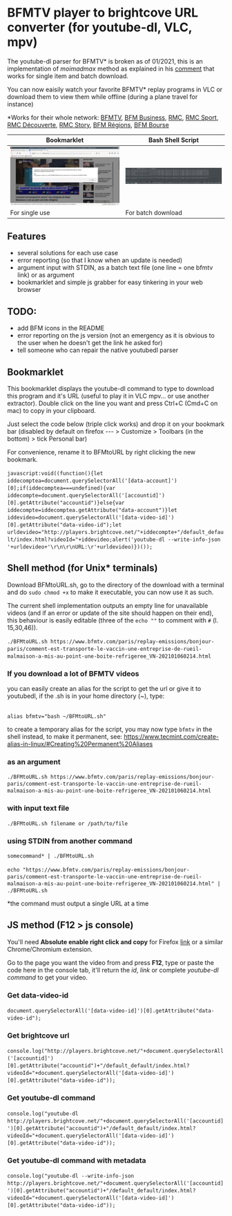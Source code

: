 # BFMTV player to brightcove URL converter (for youtube-dl, VLC, mpv)

The youtube-dl parser for BFMTV* is broken as of 01/2021, this is an implementation of *moimadmax* method as explained in his [comment](https://github.com/ytdl-org/youtube-dl/issues/18595#issuecomment-449752824) that works for single item and batch download. 

You can now eaisily watch your favorite BFMTV* replay programs in VLC or download them to view them while offline (during a plane travel for instance)

\*Works for their whole network: [BFMTV](https://bfmtv.com), [BFM Business](https://bfmtv.com/economie), [RMC](https://rmc.bfmtv.com/), [RMC Sport](https://rmcsport.bfmtv.com/), [RMC Découverte](https://rmcdecouverte.bfmtv.com/), [RMC Story](https://rmcstory.bfmtv.com/), [BFM Régions](https://www.bfmtv.com/regions/), [BFM Bourse](https://www.tradingsat.com/)


| Bookmarklet       | Bash Shell Script |
|-------------------|----------------|
| ![](BFMtoURL.png) | ![](demo_bash_bfmtourl.png)         |
| For single use | For batch download |

## Features

- several solutions for each use case
- error reporting (so that I know when an update is needed)
- argument input with STDIN, as a batch text file (one line = one bfmtv link) or as argument
- bookmarklet and simple js grabber for easy tinkering in your web browser

## TODO:

- add BFM icons in the README
- error reporting on the js version (not an emergency as it is obvious to the user when he doesn't get the link he asked for)
- tell someone who can repair the native youtubedl parser

## Bookmarklet

This bookmarklet displays the youtube-dl command to type to download this program and it's URL (useful to play it in VLC mpv... or use another extractor). Double click on the line you want and press Ctrl+C (Cmd+C on mac) to copy in your clipboard.

Just select the code below (triple click works) and drop it on your bookmark bar (disabled by default on firefox --- > Customize > Toolbars (in the bottom) > tick Personal bar)

For convenience, rename it to BFMtoURL by right clicking the new bookmark.

```javascript:void((function(){let iddecomptea=document.querySelectorAll('[data-account]')[0];if(iddecomptea===undefined){var iddecompte=document.querySelectorAll('[accountid]')[0].getAttribute("accountid")}else{var iddecompte=iddecomptea.getAttribute("data-account")}let iddevideo=document.querySelectorAll('[data-video-id]')[0].getAttribute("data-video-id");let urldevideo="http://players.brightcove.net/"+iddecompte+"/default_default/index.html?videoId="+iddevideo;alert('youtube-dl --write-info-json '+urldevideo+'\r\n\r\nURL:\r'+urldevideo)})());```

## Shell method (for Unix* terminals)

Download BFMtoURL.sh, go to the directory of the download with a terminal and do ```sudo chmod +x``` to make it executable, you can now use it as such.	

The current shell implementation outputs an empty line for unavailable videos (and if an error or update of the site should happen on their end), this behaviour is easily editable (three of the ``` echo "" ``` to comment with ``` # ``` (l. 15,30,46)).

  ``` ./BFMtoURL.sh https://www.bfmtv.com/paris/replay-emissions/bonjour-paris/comment-est-transporte-le-vaccin-une-entreprise-de-rueil-malmaison-a-mis-au-point-une-boite-refrigeree_VN-202101060214.html ```	
		
### If you download a lot of BFMTV videos	
you can easily create an alias for the script to get the url or give it to youtubedl, if the .sh is in your home directory (~), type:

```

alias bfmtv="bash ~/BFMtoURL.sh"

```

to create a temporary alias for the script, you may now type ```bfmtv``` in the shell instead, to make it permanent, see: https://www.tecmint.com/create-alias-in-linux/#Creating%20Permanent%20Aliases
		
	

### as an argument

```
./BFMtoURL.sh https://www.bfmtv.com/paris/replay-emissions/bonjour-paris/comment-est-transporte-le-vaccin-une-entreprise-de-rueil-malmaison-a-mis-au-point-une-boite-refrigeree_VN-202101060214.html
```

### with input text file

```
./BFMtoURL.sh filename or /path/to/file
```

### using STDIN from another command

``` 
somecommand* | ./BFMtoURL.sh

echo "https://www.bfmtv.com/paris/replay-emissions/bonjour-paris/comment-est-transporte-le-vaccin-une-entreprise-de-rueil-malmaison-a-mis-au-point-une-boite-refrigeree_VN-202101060214.html" | ./BFMtoURL.sh
```
*the command must output a single URL at a time

## JS method (F12 > js console)

You'll need **Absolute enable right click and copy** for Firefox [link](https://addons.mozilla.org/en-US/firefox/addon/absolute-enable-right-click/) or a similar Chrome/Chromium extension.

Go to the page you want the video from and press **F12**, type or paste the code here in the console tab, it'll return the *id*, *link* or complete *youtube-dl command* to get your video.

### Get data-video-id

``` document.querySelectorAll('[data-video-id]')[0].getAttribute("data-video-id"); ```

### Get brightcove url

``` console.log("http://players.brightcove.net/"+document.querySelectorAll('[accountid]')[0].getAttribute("accountid")+"/default_default/index.html?videoId="+document.querySelectorAll('[data-video-id]')[0].getAttribute("data-video-id")); ```

### Get youtube-dl command

``` console.log("youtube-dl http://players.brightcove.net/"+document.querySelectorAll('[accountid]')[0].getAttribute("accountid")+"/default_default/index.html?videoId="+document.querySelectorAll('[data-video-id]')[0].getAttribute("data-video-id")); ```

### Get youtube-dl command with metadata

``` console.log("youtube-dl --write-info-json http://players.brightcove.net/"+document.querySelectorAll('[accountid]')[0].getAttribute("accountid")+"/default_default/index.html?videoId="+document.querySelectorAll('[data-video-id]')[0].getAttribute("data-video-id")); ```

